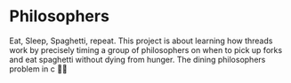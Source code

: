 # Philosophers
Eat, Sleep, Spaghetti, repeat. This project is about learning how threads work by precisely timing a group of philosophers on when to pick up forks and eat spaghetti without dying from hunger. The dining philosophers problem in c :person_white_hair:

